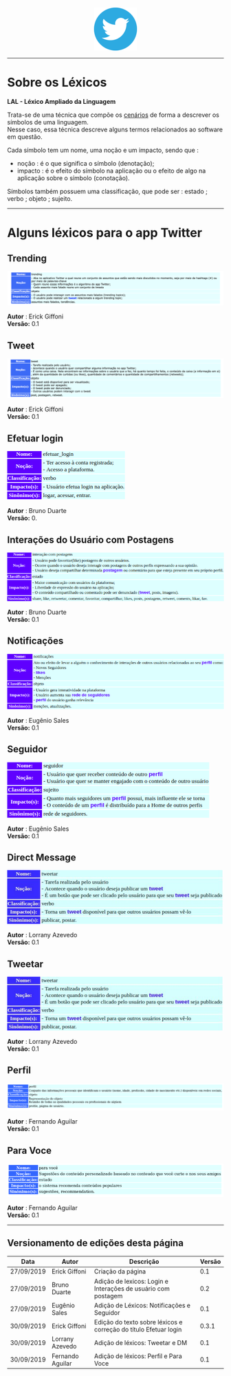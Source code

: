 <span style="margin-left: 40%;">![Twitter Logo](../../images/twitter-logo-100px.png)</span>
***
# Sobre os Léxicos
**LAL - Léxico Ampliado da Linguagem**

Trata-se de uma técnica que compõe os [cenários](../cenarios/cenarios.md) de forma a descrever os símbolos de uma linguagem. </br> Nesse caso, essa técnica descreve alguns termos relacionados ao software em questão.

Cada símbolo tem um nome, uma noção e um impacto, sendo que : </br>

- noção : é o que significa o símbolo (denotação); </br>
- impacto : é o efeito do símbolo na aplicação ou o efeito de algo na aplicação sobre o símbolo (conotação).

Símbolos também possuem uma classificação, que pode ser : estado ; verbo ; objeto ; sujeito.
***
# Alguns léxicos para o app Twitter
## Trending
<span style="margin-left: 0%;">![Trending Topics](./images/trending.png)</span>

**Autor** : Erick Giffoni </br>
**Versão:** 0.1

## Tweet
<span style="margin-left: 0%;">![Trending Topics](./images/tweet.png)</span>

**Autor** : Erick Giffoni </br>
**Versão:** 0.1

## Efetuar login
<span style="margin-left: 0%;">![Login](./images/login.png)</span>

**Autor** : Bruno Duarte </br>
**Versão:** 0.

## Interações do Usuário com Postagens
<span style="margin-left: 0%;">![Login](./images/user_interactions.png)</span>

**Autor** : Bruno Duarte </br>
**Versão:** 0.1

## Notificações
<span style="margin-left: 0%;">![Login](./images/notifications.png)</span>

**Autor** : Eugênio Sales </br>
**Versão:** 0.1

## Seguidor
<span style="margin-left: 0%;">![Login](./images/follower.png)</span>

**Autor** : Eugênio Sales </br>
**Versão:** 0.1

## Direct Message 
<span style="margin-left: 0%;">![DM](./images/dm.jpg)</span>

**Autor** : Lorrany Azevedo </br>
**Versão:** 0.1

## Tweetar 
<span style="margin-left: 0%;">![Twettar](./images/tweetar.jpg)</spanTwettar>

**Autor** : Lorrany Azevedo </br>
**Versão:** 0.1

## Perfil 
<span style="margin-left: 0%;">![Twettar](./images/perfil.png)</spanTwettar>

**Autor** : Fernando Aguilar </br>
**Versão:** 0.1

## Para Voce 
<span style="margin-left: 0%;">![Twettar](./images/para-voce.png)</spanTwettar>

**Autor** : Fernando Aguilar </br>
**Versão:** 0.1

***
## Versionamento de edições desta página
| Data | Autor | Descrição | Versão |
|------|-------|-----------|--------|
| 27/09/2019 | Erick Giffoni | Criação da página | 0.1 |
| 27/09/2019 | Bruno Duarte | Adição de lexicos: Login e Interações de usuário com postagem | 0.2 |
| 27/09/2019 | Eugênio Sales | Adição de Léxicos: Notificações e Seguidor | 0.1 |
| 30/09/2019 | Erick Giffoni | Edição do texto sobre léxicos e correção do título Efetuar login| 0.3.1 |
| 30/09/2019 | Lorrany Azevedo | Adição de léxicos: Tweetar e DM| 0.1 |
| 30/09/2019 | Fernando Aguilar | Adição de léxicos: Perfil e Para Voce| 0.1 |

